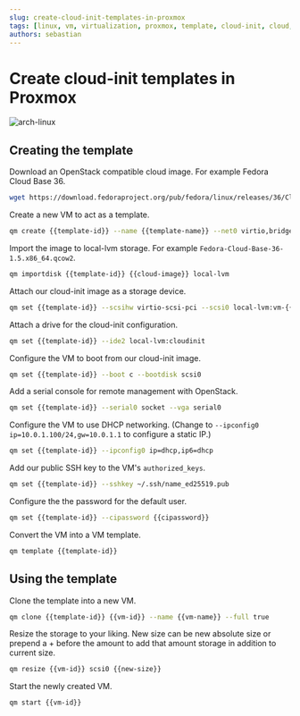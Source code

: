 ```yaml
---
slug: create-cloud-init-templates-in-proxmox
tags: [linux, vm, virtualization, proxmox, template, cloud-init, cloud, base, image, tutorial, guide]
authors: sebastian
---
```


# Create cloud-init templates in Proxmox

![arch-linux](/img/server-rack.webp)

<!--truncate-->

## Creating the template

Download an OpenStack compatible cloud image. For example Fedora Cloud Base 36.

```sh
wget https://download.fedoraproject.org/pub/fedora/linux/releases/36/Cloud/x86_64/images/Fedora-Cloud-Base-36-1.5.x86_64.qcow2
```

Create a new VM to act as a template.

```sh
qm create {{template-id}} --name {{template-name}} --net0 virtio,bridge=vmbr0 --memory 2048 --core 2
```

Import the image to local-lvm storage. For example `Fedora-Cloud-Base-36-1.5.x86_64.qcow2`.

```sh
qm importdisk {{template-id}} {{cloud-image}} local-lvm
```

Attach our cloud-init image as a storage device.

```sh
qm set {{template-id}} --scsihw virtio-scsi-pci --scsi0 local-lvm:vm-{{template-id}}-disk-0
```

Attach a drive for the cloud-init configuration.

```sh
qm set {{template-id}} --ide2 local-lvm:cloudinit
```

Configure the VM to boot from our cloud-init image.

```sh
qm set {{template-id}} --boot c --bootdisk scsi0
```

Add a serial console for remote management with OpenStack.

```sh
qm set {{template-id}} --serial0 socket --vga serial0
```

Configure the VM to use DHCP networking. (Change to `--ipconfig0 ip=10.0.1.100/24,gw=10.0.1.1` to configure a static IP.)

```sh
qm set {{template-id}} --ipconfig0 ip=dhcp,ip6=dhcp
```

Add our public SSH key to the VM's `authorized_keys`.

```sh
qm set {{template-id}} --sshkey ~/.ssh/name_ed25519.pub
```

Configure the the password for the default user.

```sh
qm set {{template-id}} --cipassword {{cipassword}}
```

Convert the VM into a VM template.

```sh
qm template {{template-id}}
```

## Using the template

Clone the template into a new VM.

```sh
qm clone {{template-id}} {{vm-id}} --name {{vm-name}} --full true
```

Resize the storage to your liking. New size can be new absolute size or prepend a + before the amount to add that amount storage in addition to current size.

```sh
qm resize {{vm-id}} scsi0 {{new-size}}
```

Start the newly created VM.

```sh
qm start {{vm-id}}
```

